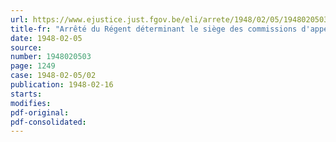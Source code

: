 ```yaml
---
url: https://www.ejustice.just.fgov.be/eli/arrete/1948/02/05/1948020503/justel
title-fr: "Arrêté du Régent déterminant le siège des commissions d'appel en matière de dommages de guerre aux biens privés"
date: 1948-02-05
source:
number: 1948020503
page: 1249
case: 1948-02-05/02
publication: 1948-02-16
starts:
modifies:
pdf-original:
pdf-consolidated:
---
```


